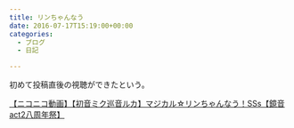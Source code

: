 ```yaml
---
title: リンちゃんなう
date: 2016-07-17T15:19:00+00:00
categories:
  - ブログ
  - 日記

---
```

初めて投稿直後の視聴ができたという。   


<noscript>
  <a href="http://www.nicovideo.jp/watch/sm29249092">【ニコニコ動画】【初音ミク巡音ルカ】マジカル☆リンちゃんなう！SSs【鏡音act2八周年祭】</a>
</noscript>